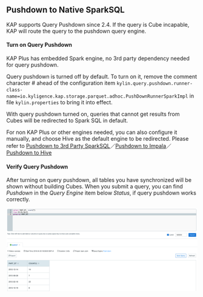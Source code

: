 ##  Pushdown to Native SparkSQL

KAP supports Query Pushdown since 2.4. If the query is Cube incapable, KAP will route the query to the pushdown query engine. 

#### Turn on Query Pushdown

KAP Plus has embedded Spark engine, no 3rd party dependency needed for query pushdown.

Query pushdown is turned off by default. To turn on it, remove the comment character # ahead of the configuration item `kylin.query.pushdown.runner-class-name=io.kyligence.kap.storage.parquet.adhoc.PushDownRunnerSparkImpl` in file `kylin.properties` to bring it into  effect. 

With query pushdown turned on, queries that cannot get results from Cubes will be redirected to Spark SQL in default. 

For non KAP Plus or other engines needed, you can also configure it manually, and choose Hive as the default engine to be redirected. Please refer to [Pushdown to 3rd Party SparkSQL](pushdown_sparksql.en.md)／[Pushdown to Impala](pushdown_impala.en.md)／[Pushdown to Hive](pushdown_hive.en.md)

#### Verify Query Pushdown

After turning on query pushdown, all tables you have synchronized will be shown without building Cubes. When you submit a query, you can find *Pushdown* in the *Query Engine* item below *Status*, if query pushdown works correctly.

![](images/query_pushdown_enable.png)

